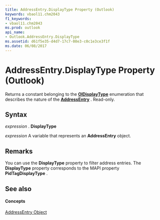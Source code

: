 ```yaml
---
title: AddressEntry.DisplayType Property (Outlook)
keywords: vbaol11.chm2043
f1_keywords:
- vbaol11.chm2043
ms.prod: outlook
api_name:
- Outlook.AddressEntry.DisplayType
ms.assetid: d61f5e35-d4d7-17c7-08e3-c0c1e3ce3f1f
ms.date: 06/08/2017
---
```



# AddressEntry.DisplayType Property (Outlook)

Returns a constant belonging to the **[OlDisplayType](oldisplaytype-enumeration-outlook.md)** enumeration that describes the nature of the **[AddressEntry](addressentry-object-outlook.md)** . Read-only.


## Syntax

 _expression_ . **DisplayType**

 _expression_ A variable that represents an **AddressEntry** object.


## Remarks

You can use the **DisplayType** property to filter address entries. The **DisplayType** property corresponds to the MAPI property **PidTagDisplayType** .


## See also


#### Concepts


[AddressEntry Object](addressentry-object-outlook.md)

